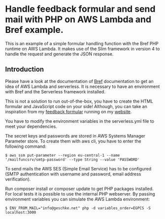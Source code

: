 # Handle feedback formular and send mail with PHP on AWS Lambda and Bref example.

This is an example of a simple formular handling function with the Bref PHP runtime on AWS Lambda. It makes use of the Slim framework in version 4 to handle the request and generate the JSON response.

## Introduction

Please have a look at the documentation of [Bref](https://bref.sh/docs/) documentation to get an idea of AWS Lambda and serverless. It is necessary to have an environment with Bref and the Serverless framework installed.

This is not a solution to run out-of-the-box, you have to create the HTML formular and JavaScript code on your side! Although, you can take an inspiration from my [feedback formular](https://github.com/geschke/geschke.github.io/blob/master/feedback/index.html) running on my [website](https://www.geschke.net/feedback/).

You have to modify the environment variables in the serverless.yml file to meet your dependencies. 

The secret keys and passwords are stored in AWS Systems Manager Parameter store. To create them with aws cli, you have to enter the following command:

```
$ aws ssm put-parameter --region eu-central-1 --name '/mailfuncsrv/smtp-password' --type String --value 'PASSWORD'
```

To send mails the AWS SES (Simple Email Service) has to be configured (SMTP authentication with username and password, email address verification).

Run composer install or composer update to get PHP packages installed. For local tests it is possible to use the internal PHP webserver. By passing environment variables you can simulate the AWS Lambda environment:

```
$ ENV_FROM_MAIL="info@geschke.net" php -d variables_order=EGPCS -S localhost:3000
```

